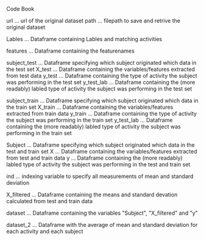 Code Book

url ... url of the original dataset
path ... filepath to save and retrive the original dataset

Lables ... Dataframe containing Lables and matching activities

features ... Dataframe containing the featurenames

subject_test ... Dataframe specifying which subject originated which data in the test set
X_test ... Dataframe containing the variables/features extracted from test data 
y_test ... Dataframe containing the type of activity the subject was performing in the test set
y_test_lab ... Dataframe containing the (more readably) labled type of activity the subject was performing in the test set

subject_train ... Dataframe specifying which subject originated which data in the train set
X_train ... Dataframe containing the variables/features extracted from train data 
y_train ... Dataframe containing the type of activity the subject was performing in the train set
y_test_lab ... Dataframe containing the (more readably) labled type of activity the subject was performing in the train set

Subject ... Dataframe specifying which subject originated which data in the test and train set
X ... Dataframe containing the variables/features extracted from test and train data
y ... Dataframe containing the (more readably) labled type of activity the subject was performing in the test and train set

ind ... indexing variable to specify all measurements of mean and standard deviation

X_filtered ... Dataframe containing the means and standard devation calculated from test and train data

dataset ... Dataframe containing the variables "Subject", "X_filtered" and "y"

dataset_2 ... Dataframe with the average of mean and standard deviation for each activity and each subject